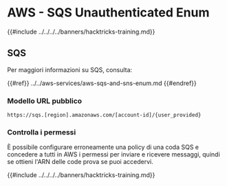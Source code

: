# AWS - SQS Unauthenticated Enum

{{#include ../../../../banners/hacktricks-training.md}}

## SQS

Per maggiori informazioni su SQS, consulta:

{{#ref}}
../../aws-services/aws-sqs-and-sns-enum.md
{{#endref}}

### Modello URL pubblico
```
https://sqs.[region].amazonaws.com/[account-id]/{user_provided}
```
### Controlla i permessi

È possibile configurare erroneamente una policy di una coda SQS e concedere a tutti in AWS i permessi per inviare e ricevere messaggi, quindi se ottieni l'ARN delle code prova se puoi accedervi.

{{#include ../../../../banners/hacktricks-training.md}}

